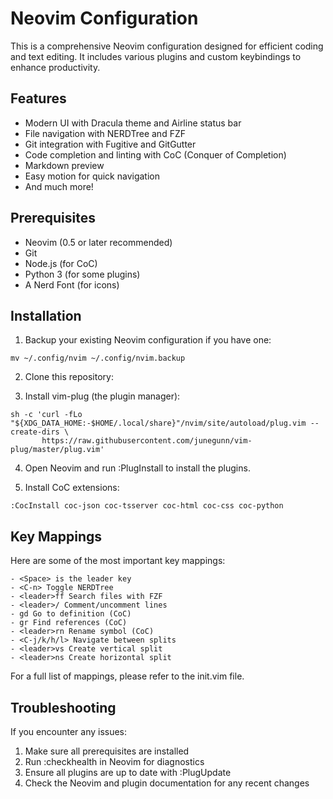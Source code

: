 # Neovim Configuration

This is a comprehensive Neovim configuration designed for efficient coding and text editing. It includes various plugins and custom keybindings to enhance productivity.

## Features

- Modern UI with Dracula theme and Airline status bar
- File navigation with NERDTree and FZF
- Git integration with Fugitive and GitGutter
- Code completion and linting with CoC (Conquer of Completion)
- Markdown preview
- Easy motion for quick navigation
- And much more!

## Prerequisites

- Neovim (0.5 or later recommended)
- Git
- Node.js (for CoC)
- Python 3 (for some plugins)
- A Nerd Font (for icons)

## Installation

1. Backup your existing Neovim configuration if you have one:

``````
mv ~/.config/nvim ~/.config/nvim.backup

``````
2. Clone this repository:

3. Install vim-plug (the plugin manager):

``````
sh -c 'curl -fLo "${XDG_DATA_HOME:-$HOME/.local/share}"/nvim/site/autoload/plug.vim --create-dirs \
       https://raw.githubusercontent.com/junegunn/vim-plug/master/plug.vim'

``````
4. Open Neovim and run :PlugInstall to install the plugins.

5. Install CoC extensions:
``````
:CocInstall coc-json coc-tsserver coc-html coc-css coc-python
``````
## Key Mappings

Here are some of the most important key mappings:

``````
- <Space> is the leader key
- <C-n> Toggle NERDTree
- <leader>ff Search files with FZF
- <leader>/ Comment/uncomment lines
- gd Go to definition (CoC)
- gr Find references (CoC)
- <leader>rn Rename symbol (CoC)
- <C-j/k/h/l> Navigate between splits
- <leader>vs Create vertical split
- <leader>ns Create horizontal split
``````
For a full list of mappings, please refer to the init.vim file.

## Troubleshooting

If you encounter any issues:

1. Make sure all prerequisites are installed
2. Run :checkhealth in Neovim for diagnostics
3. Ensure all plugins are up to date with :PlugUpdate
4. Check the Neovim and plugin documentation for any recent changes

